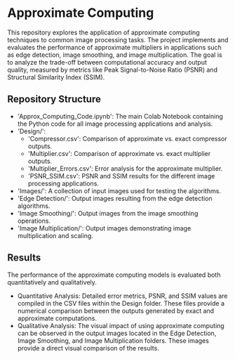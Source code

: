 # Approximate Computing

This repository explores the application of approximate computing techniques to common image processing tasks. The project implements and evaluates the performance of approximate multipliers in applications such as edge detection, image smoothing, and image multiplication. The goal is to analyze the trade-off between computational accuracy and output quality, measured by metrics like Peak Signal-to-Noise Ratio (PSNR) and Structural Similarity Index (SSIM).

## Repository Structure

* 'Approx_Computing_Code.ipynb': The main Colab Notebook containing the Python code for all image processing applications and analysis.
* 'Design/':
    * 'Compressor.csv': Comparison of approximate vs. exact compressor outputs.
    * 'Multiplier.csv': Comparison of approximate vs. exact multiplier outputs.
    * 'Multiplier_Errors.csv': Error analysis for the approximate multiplier.
    * 'PSNR_SSIM.csv': PSNR and SSIM results for the different image processing applications.
* 'Images/': A collection of input images used for testing the algorithms.
* 'Edge Detection/': Output images resulting from the edge detection algorithms.
* 'Image Smoothing/': Output images from the image smoothing operations.
* 'Image Multiplication/': Output images demonstrating image multiplication and scaling.

## Results

The performance of the approximate computing models is evaluated both quantitatively and qualitatively.
  * Quantitative Analysis: Detailed error metrics, PSNR, and SSIM values are compiled in the CSV files within the Design folder. These files provide a numerical comparison between the outputs generated by exact and approximate computations.
  * Qualitative Analysis: The visual impact of using approximate computing can be observed in the output images located in the Edge Detection, Image Smoothing, and Image Multiplication folders. These images provide a direct visual comparison of the results.

